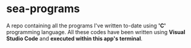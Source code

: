 # sea-programs

A repo containing all the programs I've written to-date using **'C'** programming language. All these codes have been written using **Visual Studio Code** and **executed within this app's terminal**.
